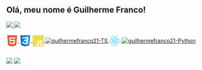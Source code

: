 ## Olá, meu nome é Guilherme Franco!
<div>
  <a href="https://github.com/guilhermefranco21">
  <img height="165em" src="https://github-readme-stats.vercel.app/api?username=guilhermefranco21&show_icons=true&theme=dracula&include_all_commits=true&count_private=true"/>
  <img height="165em" src="https://github-readme-stats.vercel.app/api/top-langs/?username=guilhermefranco21&layout=compact&langs_count=7&theme=dracula"/>
</div>

<div style="display: inline_block">
  <br>
  <img align="center" alt="guilhermefranco21-HTML" width="30" src="https://raw.githubusercontent.com/devicons/devicon/master/icons/html5/html5-original.svg" />
  <img align="center" alt="guilhermefranco21-CSS" width="30" src="https://raw.githubusercontent.com/devicons/devicon/master/icons/css3/css3-original.svg" />
  <img align="center" alt="guilhermefranco21-JS" width="30" src="https://raw.githubusercontent.com/devicons/devicon/master/icons/javascript/javascript-plain.svg" />
  <img align="center" alt="guilhermefranco21-TS" width="30" src="https://cdn.jsdelivr.net/gh/devicons/devicon/icons/typescript/typescript-original.svg" />
  <img align="center" alt="guilhermefranco21-React" width="30" src="https://raw.githubusercontent.com/devicons/devicon/master/icons/react/react-original.svg">
  <img align="center" alt="guilhermefranco21-Python" width="30" src="https://cdn.jsdelivr.net/gh/devicons/devicon/icons/python/python-original.svg" />
</div>

  ##

<div>
  <a href="#" target="_blank"><img src="https://img.shields.io/badge/LinkedIn-0077B5?style=for-the-badge&logo=linkedin&logoColor=white" target="_blank"></a>
  <a href = "mailto:guilhermefranco202@gmail.com"><img src="https://img.shields.io/badge/Gmail-D14836?style=for-the-badge&logo=gmail&logoColor=white" target="_blank"></a>
</div>
